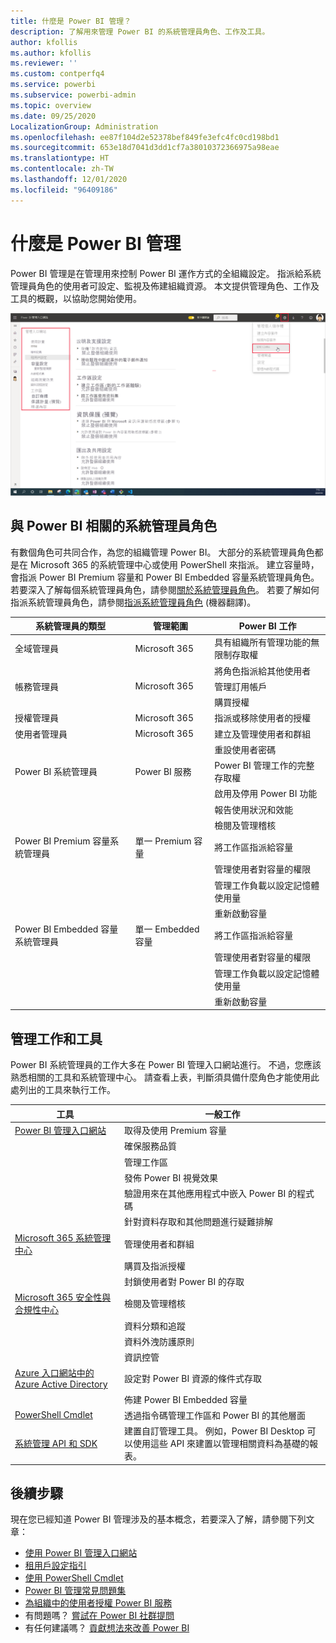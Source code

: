 ```yaml
---
title: 什麼是 Power BI 管理？
description: 了解用來管理 Power BI 的系統管理員角色、工作及工具。
author: kfollis
ms.author: kfollis
ms.reviewer: ''
ms.custom: contperfq4
ms.service: powerbi
ms.subservice: powerbi-admin
ms.topic: overview
ms.date: 09/25/2020
LocalizationGroup: Administration
ms.openlocfilehash: ee87f104d2e52378bef849fe3efc4fc0cd198bd1
ms.sourcegitcommit: 653e18d7041d3dd1cf7a38010372366975a98eae
ms.translationtype: HT
ms.contentlocale: zh-TW
ms.lasthandoff: 12/01/2020
ms.locfileid: "96409186"
---
```

# <a name="what-is-power-bi-administration"></a>什麼是 Power BI 管理

Power BI 管理是在管理用來控制 Power BI 運作方式的全組織設定。 指派給系統管理員角色的使用者可設定、監視及佈建組織資源。 本文提供管理角色、工作及工具的概觀，以協助您開始使用。

![Power BI 管理入口網站的螢幕擷取畫面，其中顯示整個組織的設定。](media/service-admin-administering-power-bi-in-your-organization/admin-portal.png)

## <a name="administrator-roles-related-to-power-bi"></a>與 Power BI 相關的系統管理員角色

有數個角色可共同合作，為您的組織管理 Power BI。 大部分的系統管理員角色都是在 Microsoft 365 的系統管理中心或使用 PowerShell 來指派。 建立容量時，會指派 Power BI Premium 容量和 Power BI Embedded 容量系統管理員角色。 若要深入了解每個系統管理員角色，請參閱[關於系統管理員角色](/microsoft-365/admin/add-users/about-admin-roles)。 若要了解如何指派系統管理員角色，請參閱[指派系統管理員角色](/microsoft-365/admin/add-users/assign-admin-roles) (機器翻譯)。

| **系統管理員的類型** | **管理範圍** | **Power BI 工作** |
| --- | --- | --- |
| 全域管理員 | Microsoft 365 | 具有組織所有管理功能的無限制存取權 |
| | | 將角色指派給其他使用者 |
| 帳務管理員 | Microsoft 365 | 管理訂用帳戶 |
| | | 購買授權 |
| 授權管理員 | Microsoft 365 | 指派或移除使用者的授權 |
| 使用者管理員 | Microsoft 365 | 建立及管理使用者和群組 |
| | | 重設使用者密碼 |
| Power BI 系統管理員 | Power BI 服務 | Power BI 管理工作的完整存取權|
| | | 啟用及停用 Power BI 功能 |
| | | 報告使用狀況和效能 |
| | | 檢閱及管理稽核 |
| Power BI Premium 容量系統管理員 | 單一 Premium 容量 | 將工作區指派給容量|
| | | 管理使用者對容量的權限 |
| | | 管理工作負載以設定記憶體使用量 |
| | | 重新啟動容量 |
| Power BI Embedded 容量系統管理員 | 單一 Embedded 容量 | 將工作區指派給容量|
| | | 管理使用者對容量的權限 |
| | | 管理工作負載以設定記憶體使用量 |
| | | 重新啟動容量 |

## <a name="administrative-tasks-and-tools"></a>管理工作和工具

Power BI 系統管理員的工作大多在 Power BI 管理入口網站進行。 不過，您應該熟悉相關的工具和系統管理中心。 請查看上表，判斷須具備什麼角色才能使用此處列出的工具來執行工作。

| **工具** | **一般工作** |
| --- | --- |
| [Power BI 管理入口網站](https://app.powerbi.com/admin-portal) | 取得及使用 Premium 容量 |
| | 確保服務品質 |
| | 管理工作區 |
| | 發佈 Power BI 視覺效果 |
| | 驗證用來在其他應用程式中嵌入 Power BI 的程式碼 |
| | 針對資料存取和其他問題進行疑難排解 |
| [Microsoft 365 系統管理中心](https://admin.microsoft.com) | 管理使用者和群組 |
| | 購買及指派授權 |
| | 封鎖使用者對 Power BI 的存取 |
| [Microsoft 365 安全性與合規性中心](https://protection.office.com) | 檢閱及管理稽核 |
| | 資料分類和追蹤 |
| | 資料外洩防護原則 |
| | 資訊控管 |
| [Azure 入口網站中的 Azure Active Directory](https://aad.portal.azure.com) | 設定對 Power BI 資源的條件式存取 |
| | 佈建 Power BI Embedded 容量 |
| [PowerShell Cmdlet](/powershell/power-bi/overview) | 透過指令碼管理工作區和 Power BI 的其他層面 |
| [系統管理 API 和 SDK](service-admin-reference.md) | 建置自訂管理工具。 例如，Power BI Desktop 可以使用這些 API 來建置以管理相關資料為基礎的報表。 |

## <a name="next-steps"></a>後續步驟

現在您已經知道 Power BI 管理涉及的基本概念，若要深入了解，請參閱下列文章：

- [使用 Power BI 管理入口網站](service-admin-portal.md)
- [租用戶設定指引](../guidance/admin-tenant-settings.md)
- [使用 PowerShell Cmdlet](/powershell/power-bi/overview)
- [Power BI 管理常見問題集](service-admin-faq.md)
- [為組織中的使用者授權 Power BI 服務](service-admin-licensing-organization.md)
- 有問題嗎？ [嘗試在 Power BI 社群提問](https://community.powerbi.com/)
- 有任何建議嗎？ [貢獻想法來改善 Power BI](https://ideas.powerbi.com/)